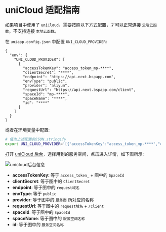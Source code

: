 # uniCloud 适配指南

如果项目中使用了 `uniCloud`，需要按照以下方式配置，才可以正常连接 `云端云函数`。不支持连接 `本地云函数`。

在 `uniapp.config.json` 中配置 `UNI_CLOUD_PROVIDER`:

```jsonc
{
  "env": {
    "UNI_CLOUD_PROVIDER": [
      {
        "accessTokenKey": "access_token_mp-****",
        "clientSecret": "****",
        "endpoint": "https://api.next.bspapp.com",
        "envType": "public",
        "provider": "aliyun",
        "requestUrl": "https://api.next.bspapp.com/client",
        "spaceId": "mp-****",
        "spaceName": "****",
        "id": "****"
      }
    ]
  }
}
```

或者在环境变量中配置:

```bash
# 值为上述配置的JSON.stringify
export UNI_CLOUD_PROVIDER='[{"accessTokenKey":"access_token_mp-****","clientSecret":"****","endpoint":"https://api.next.bspapp.com","envType":"public","provider":"aliyun","requestUrl":"https://api.next.bspapp.com/client","spaceId":"mp-****","spaceName":"****","id":"****"}]'
```

打开 [uniCloud 后台](https://unicloud.dcloud.net.cn/)，选择用到的服务空间，点击进入详情，如下图所示:

![unicloud后台信息](/unicloud.png)

- **accessTokenKey**: 等于 `access_token_` + 图中的 `SpaceId`
- **clientSecret**: 等于图中的 `ClientSecret`
- **endpoint**: 等于图中的 `request域名`
- **envType**: 等于 `public`
- **provider**: 等于图中的 `服务商` 所对应的名称
- **requestUrl**: 等于图中的 `request域名` + `/client`
- **spaceId**: 等于图中的 `SpaceId`
- **spaceName**: 等于图中的 `服务空间名称`
- **id**: 等于图中的 `服务空间名称`
